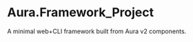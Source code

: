 Aura.Framework_Project
======================

A minimal web+CLI framework built from Aura v2 components.
